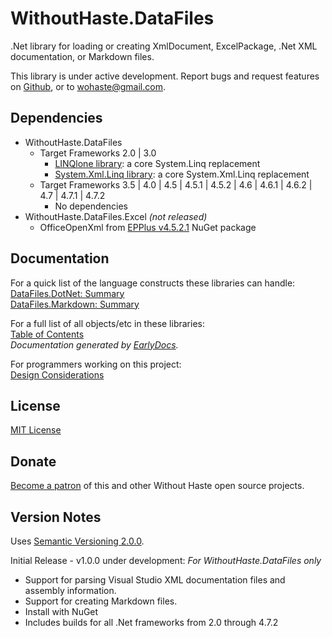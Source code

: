 # WithoutHaste.DataFiles

.Net library for loading or creating XmlDocument, ExcelPackage, .Net XML documentation, or Markdown files.

This library is under active development. Report bugs and request features on [Github](https://github.com/WithoutHaste/WithoutHaste.DataFiles/issues), or to wohaste@gmail.com.

## Dependencies

* WithoutHaste.DataFiles
  * Target Frameworks 2.0 | 3.0
    * [LINQlone library](https://www.nuget.org/packages/LINQlone/): a core System.Linq replacement
    * [System.Xml.Linq library](https://www.nuget.org/packages/System.Xml.Linq/): a core System.Xml.Linq replacement
  * Target Frameworks 3.5 | 4.0 | 4.5 | 4.5.1 | 4.5.2 | 4.6 | 4.6.1 | 4.6.2 | 4.7 | 4.7.1 | 4.7.2
    * No dependencies
* WithoutHaste.DataFiles.Excel _(not released)_
  * OfficeOpenXml from [EPPlus v4.5.2.1](https://www.nuget.org/packages/EPPlus/) NuGet package

## Documentation

For a quick list of the language constructs these libraries can handle:  
[DataFiles.DotNet: Summary](DOTNET_SUMMARY.md)  
[DataFiles.Markdown: Summary](MARKDOWN_SUMMARY.md)  

For a full list of all objects/etc in these libraries:  
[Table of Contents](documentation/TableOfContents.md)  
_Documentation generated by [EarlyDocs](https://github.com/WithoutHaste/EarlyDocs)._  

For programmers working on this project:  
[Design Considerations](DESIGN.md)  

## License

[MIT License](https://github.com/WithoutHaste/WithoutHaste.DataFiles/blob/master/LICENSE)

## Donate

[Become a patron](https://www.patreon.com/withouthaste) of this and other Without Haste open source projects.

## Version Notes

Uses [Semantic Versioning 2.0.0](https://semver.org/).

Initial Release - v1.0.0 under development:
_For WithoutHaste.DataFiles only_  
- Support for parsing Visual Studio XML documentation files and assembly information.  
- Support for creating Markdown files.  
- Install with NuGet  
- Includes builds for all .Net frameworks from 2.0 through 4.7.2  
